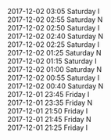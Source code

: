 2017-12-02 03:05 Saturday  I  
2017-12-02 02:55 Saturday  N  
2017-12-02 02:50 Saturday  I  
2017-12-02 02:40 Saturday  N  
2017-12-02 02:25 Saturday  I  
2017-12-02 01:25 Saturday  N  
2017-12-02 01:15 Saturday  I  
2017-12-02 01:00 Saturday  N  
2017-12-02 00:55 Saturday  I  
2017-12-02 00:40 Saturday  N  
2017-12-01 23:45 Friday  I  
2017-12-01 23:35 Friday  N  
2017-12-01 21:50 Friday  I  
2017-12-01 21:45 Friday  N  
2017-12-01 21:25 Friday  I  
